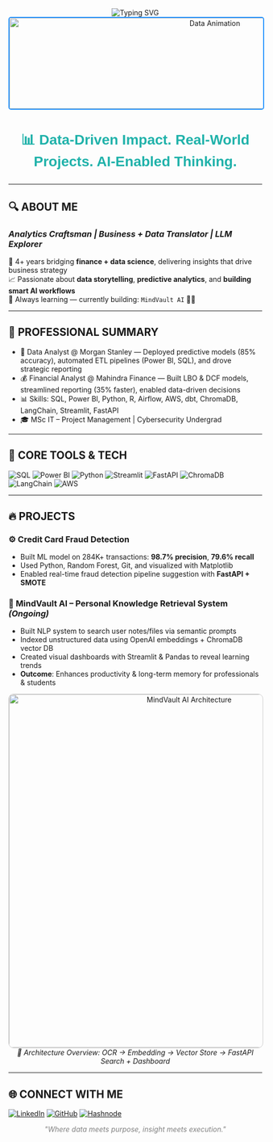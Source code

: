 <div align="center">

<!-- Professional Header -->
<img src="https://readme-typing-svg.demolab.com?font=Kanit&weight=800&size=35&duration=4000&pause=1000&color=1E90FF&center=true&vCenter=true&width=700&height=90&lines=RAHUL+AMBARAGONDA;Data+Analyst+%7C+Data+Scientist+in+progress;Making+data+work+for+business+%F0%9F%93%88" alt="Typing SVG">

<!-- Highlight GIF (replace path if needed) -->
<img src="https://media.giphy.com/media/qgQUggAC3Pfv687qPC/giphy.gif" width="800" height="180" alt="Data Animation" style="border-radius: 5px; border: 2px solid #1E90FF;">

<h3 align="center" style="color: #20B2AA; font-family: 'Trebuchet MS', sans-serif; font-size: 28px;">
📊 Data-Driven Impact. Real-World Projects. AI-Enabled Thinking.
</h3>
</div>

---

## 🔍 ABOUT ME
### *Analytics Craftsman | Business + Data Translator | LLM Explorer*

🎯 4+ years bridging **finance + data science**, delivering insights that drive business strategy  
📈 Passionate about **data storytelling**, **predictive analytics**, and **building smart AI workflows**  
🚀 Always learning — currently building: `MindVault AI` 🧠📂

---

## 🚀 PROFESSIONAL SUMMARY

- 💼 Data Analyst @ Morgan Stanley — Deployed predictive models (85% accuracy), automated ETL pipelines (Power BI, SQL), and drove strategic reporting
- 💰 Financial Analyst @ Mahindra Finance — Built LBO & DCF models, streamlined reporting (35% faster), enabled data-driven decisions
- 📊 Skills: SQL, Power BI, Python, R, Airflow, AWS, dbt, ChromaDB, LangChain, Streamlit, FastAPI
- 🎓 MSc IT – Project Management | Cybersecurity Undergrad

---

## 💼 CORE TOOLS & TECH

![SQL](https://img.shields.io/badge/-SQL-4479A1?style=for-the-badge&logo=mysql&logoColor=white)
![Power BI](https://img.shields.io/badge/-Power%20BI-F2C811?style=for-the-badge&logo=powerbi&logoColor=black)
![Python](https://img.shields.io/badge/-Python-3776AB?style=for-the-badge&logo=python&logoColor=white)
![Streamlit](https://img.shields.io/badge/-Streamlit-FF4B4B?style=for-the-badge&logo=streamlit&logoColor=white)
![FastAPI](https://img.shields.io/badge/-FastAPI-009688?style=for-the-badge&logo=fastapi&logoColor=white)
![ChromaDB](https://img.shields.io/badge/-ChromaDB-ff1493?style=for-the-badge)
![LangChain](https://img.shields.io/badge/-LangChain-0A0A0A?style=for-the-badge)
![AWS](https://img.shields.io/badge/-AWS-232F3E?style=for-the-badge&logo=amazonaws)

---

## 🔥 PROJECTS

### ⚙️ Credit Card Fraud Detection
- Built ML model on 284K+ transactions: **98.7% precision**, **79.6% recall**
- Used Python, Random Forest, Git, and visualized with Matplotlib
- Enabled real-time fraud detection pipeline suggestion with **FastAPI + SMOTE**

### 🧠 MindVault AI – Personal Knowledge Retrieval System *(Ongoing)*
- Built NLP system to search user notes/files via semantic prompts  
- Indexed unstructured data using OpenAI embeddings + ChromaDB vector DB  
- Created visual dashboards with Streamlit & Pandas to reveal learning trends  
- **Outcome**: Enhances productivity & long-term memory for professionals & students

<div align="center">
  <img src="/mnt/data/A_2D_digital_flowchart_diagram_illustrates_the_arc.png" alt="MindVault AI Architecture" width="700" style="border-radius: 10px; border: 1px solid #ccc;">
  <br><em>🧠 Architecture Overview: OCR → Embedding → Vector Store → FastAPI Search + Dashboard</em>
</div>

---

## 🌐 CONNECT WITH ME

[![LinkedIn](https://img.shields.io/badge/LinkedIn-blue?style=for-the-badge&logo=linkedin&logoColor=white)](https://www.linkedin.com/in/rahul-ambaragonda-79322127a/) 
[![GitHub](https://img.shields.io/badge/GitHub-333?style=for-the-badge&logo=github&logoColor=white)](https://github.com/) 
[![Hashnode](https://img.shields.io/badge/Hashnode-2962FF?style=for-the-badge&logo=hashnode&logoColor=white)](https://cloudsimplified.hashnode.dev/)

<p align="center" style="color: gray; font-style: italic;">
  "Where data meets purpose, insight meets execution."
</p>

